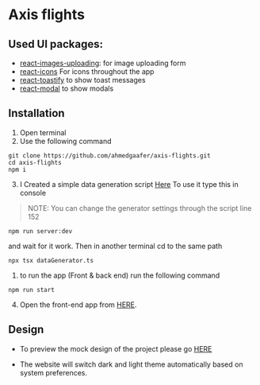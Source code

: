 # Axis flights

## Used UI packages:

- [react-images-uploading](https://www.npmjs.com/package/react-images-uploading): for image uploading form
- [react-icons](https://www.npmjs.com/package/react-icons) For icons throughout the app
- [react-toastify](https://www.npmjs.com/package/react-toastify) to show toast messages
- [react-modal](https://www.npmjs.com/package/react-modal?activeTab=readme) to show modals

## Installation

1. Open terminal
2. Use the following command

```shell
git clone https://github.com/ahmedgaafer/axis-flights.git
cd axis-flights
npm i
```

3. I Created a simple data generation script [Here](./dataGenerator.ts) To use it type this in console

> NOTE: You can change the generator settings through the script line 152

```shell
npm run server:dev
```

and wait for it work. Then in another terminal cd to the same path

```shell
npx tsx dataGenerator.ts
```

1. to run the app (Front & back end) run the following command

```shell
npm run start
```

4. Open the front-end app from [HERE](http://localhost:5001/).

## Design

- To preview the mock design of the project please go [HERE](https://excalidraw.com/#json=jnOg1MtuUwiYPrOdRZB5Y,dZK930roeIFZrARoDzPhUg)

- The website will switch dark and light theme automatically based on system preferences.

